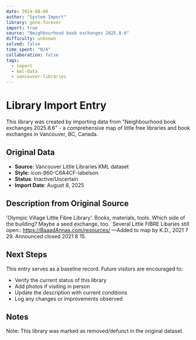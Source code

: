 ```yaml
---
date: 2024-08-08
author: "System Import"
library: gone-forever
import: true
source: "Neighbourhood book exchanges 2025.8.6"
difficulty: unknown
solved: false
time_spent: "N/A"
collaboration: false
tags:
  - import
  - kml-data
  - vancouver-libraries
---
```


# Library Import Entry

This library was created by importing data from "Neighbourhood book exchanges 2025.8.6" - a comprehensive map of little free libraries and book exchanges in Vancouver, BC, Canada.

## Original Data

- **Source**: Vancouver Little Libraries KML dataset
- **Style**: icon-960-C6A4CF-labelson
- **Status**: Inactive/Uncertain
- **Import Date**: August 8, 2025

## Description from Original Source

'Olympic Village Little Fibre Library'.
Books, materials, tools.
Which side of the building?
Maybe a seed exchange, too. 
Several Little FIBRE Libaries still open::
https://BaaadAnnas.com/resources/ 
—Added to map by K.D., 2021 7 29.
Announced closed 2021 8 15.  



## Next Steps

This entry serves as a baseline record. Future visitors are encouraged to:
- Verify the current status of this library
- Add photos if visiting in person
- Update the description with current conditions
- Log any changes or improvements observed

## Notes

Note: This library was marked as removed/defunct in the original dataset.

